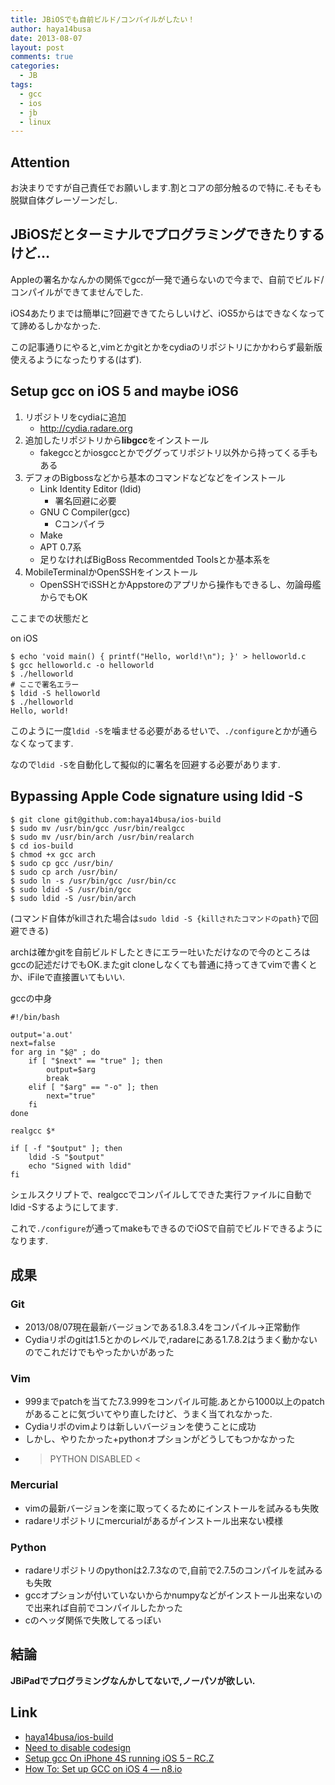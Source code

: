 ```yaml
---
title: JBiOSでも自前ビルド/コンパイルがしたい！
author: haya14busa
date: 2013-08-07
layout: post
comments: true
categories:
  - JB
tags:
  - gcc
  - ios
  - jb
  - linux
---
```

## Attention

お決まりですが自己責任でお願いします.割とコアの部分触るので特に.そもそも脱獄自体グレーゾーンだし.

## JBiOSだとターミナルでプログラミングできたりするけど…

Appleの署名かなんかの関係でgccが一発で通らないので今まで、自前でビルド/コンパイルができてませんでした.

iOS4あたりまでは簡単に?回避できてたらしいけど、iOS5からはできなくなってて諦めるしかなかった.

この記事通りにやると,vimとかgitとかをcydiaのリポジトリにかかわらず最新版使えるようになったりする(はず).

## Setup gcc on iOS 5 and maybe iOS6

1.  リポジトリをcydiaに追加 
    *   http://cydia.radare.org
2.  追加したリポジトリから**libgcc**をインストール 
    *   fakegccとかiosgccとかでググってリポジトリ以外から持ってくる手もある
3.  デフォのBigbossなどから基本のコマンドなどなどをインストール 
    *   Link Identity Editor (ldid) 
        *   署名回避に必要
    *   GNU C Compiler(gcc) 
        *   Cコンパイラ
    *   Make
    *   APT 0.7系
    *   足りなければBigBoss Recommentded Toolsとか基本系を
4.  MobileTerminalかOpenSSHをインストール 
    *   OpenSSHでiSSHとかAppstoreのアプリから操作もできるし、勿論母艦からでもOK

ここまでの状態だと

on iOS

    $ echo 'void main() { printf("Hello, world!\n"); }' > helloworld.c
    $ gcc helloworld.c -o helloworld
    $ ./helloworld
    # ここで署名エラー
    $ ldid -S helloworld
    $ ./helloworld
    Hello, world!
    

このように一度`ldid -S`を噛ませる必要があるせいで、`./configure`とかが通らなくなってます.

なので`ldid -S`を自動化して擬似的に署名を回避する必要があります.

## Bypassing Apple Code signature using ldid -S

    $ git clone git@github.com:haya14busa/ios-build
    $ sudo mv /usr/bin/gcc /usr/bin/realgcc
    $ sudo mv /usr/bin/arch /usr/bin/realarch
    $ cd ios-build
    $ chmod +x gcc arch
    $ sudo cp gcc /usr/bin/
    $ sudo cp arch /usr/bin/
    $ sudo ln -s /usr/bin/gcc /usr/bin/cc
    $ sudo ldid -S /usr/bin/gcc
    $ sudo ldid -S /usr/bin/arch
    

(コマンド自体がkillされた場合は`sudo ldid -S {killされたコマンドのpath}`で回避できる)

archは確かgitを自前ビルドしたときにエラー吐いただけなので今のところはgccの記述だけでもOK.またgit cloneしなくても普通に持ってきてvimで書くとか、iFileで直接置いてもいい.

gccの中身

    #!/bin/bash
    
    output='a.out'
    next=false
    for arg in "$@" ; do
        if [ "$next" == "true" ]; then
            output=$arg
            break
        elif [ "$arg" == "-o" ]; then
            next="true"
        fi
    done
    
    realgcc $*
    
    if [ -f "$output" ]; then
        ldid -S "$output"
        echo "Signed with ldid"
    fi
    

シェルスクリプトで、realgccでコンパイルしてできた実行ファイルに自動でldid -Sするようにしてます.

これで`./configure`が通ってmakeもできるのでiOSで自前でビルドできるようになります.

## 成果

### Git

*   2013/08/07現在最新バージョンである1.8.3.4をコンパイル->正常動作
*   Cydiaリポのgitは1.5とかのレベルで,radareにある1.7.8.2はうまく動かないのでこれだけでもやったかいがあった

### Vim

*   999までpatchを当てた7.3.999をコンパイル可能.あとから1000以上のpatchがあることに気づいてやり直したけど、うまく当てれなかった.
*   Cydiaリポのvimよりは新しいバージョンを使うことに成功
*   しかし、やりたかった+pythonオプションがどうしてもつかなかった
*   > PYTHON DISABLED <

### Mercurial

*   vimの最新バージョンを楽に取ってくるためにインストールを試みるも失敗
*   radareリポジトリにmercurialがあるがインストール出来ない模様

### Python

*   radareリポジトリのpythonは2.7.3なので,自前で2.7.5のコンパイルを試みるも失敗
*   gccオプションが付いていないからかnumpyなどがインストール出来ないので出来れば自前でコンパイルしたかった
*   cのヘッダ関係で失敗してるっぽい

## 結論

**JBiPadでプログラミングなんかしてないで,ノーパソが欲しい.**

## Link

*   [haya14busa/ios-build][1]
*   [Need to disable codesign][2]
*   <a href="https://rc-z.me/blog/archives/2012/02/29/setup-gcc-on-iphone-4s-running-ios-5/" class="broken_link">Setup gcc On iPhone 4S running iOS 5 &#8211; RC.Z</a>
*   [How To: Set up GCC on iOS 4 — n8.io][3]

 [1]: https://github.com/haya14busa/ios-build
 [2]: http://ininjas.com/forum/index.php?topic=1626.msg46557
 [3]: http://n8.io/how-to-set-up-gcc-on-ios-4/
